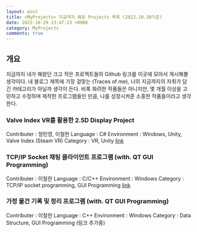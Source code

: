 ```yaml
---
layout: post
title: <MyProjects> 지금까지 해온 Projects 목록 (2022.10.30기준)
date: 2022-10-29 13:47:23 +0900
category: MyProjects
comments: true
---
```


## 개요

지금까지 내가 해왔던 크고 작은 프로젝트들의 Github 링크를 이곳에 모아서 게시해볼 생각이다. 내 블로그 제목에 가장 걸맞는 (Traces of me), 나의 지금까지의 자취가 담긴 카테고리가 아닐까 생각이 든다. 비록 화려한 작품들은 아니지만, 몇 개월 이상을 고민하고 수정하며 제작한 프로그램들인 만큼, 나를 성장시켜준 소중한 작품들이라고 생각한다.

### Valve Index VR를 활용한 2.5D Display Project

Contributer : 정민영, 이철한
Language : C#
Environment : Windows, Unity, Valve Index (Steam VR)
Category : VR, Unity 
[link](https://github.com/minyeong97-herrtane/2.5D)

### TCP/IP Socket 채팅 클라이언트 프로그램 (with. QT GUI Programming)

Contributer : 이철한
Language : C/C++
Environment : Windows
Category : TCP/IP socket programming, GUI Programming
[link](https://github.com/Herrtane/GUIChatClientProgram)

### 가정 물건 기록 및 정리 프로그램 (with. QT GUI Programming)

Contributer : 이철한
Language : C++
Environment : Windows
Category : Data Structure, GUI Programming
(링크 추가중)